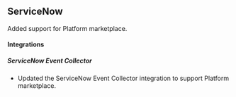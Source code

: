 ## ServiceNow

Added support for Platform marketplace.

#### Integrations

##### ServiceNow Event Collector

- Updated the ServiceNow Event Collector integration to support Platform marketplace.

